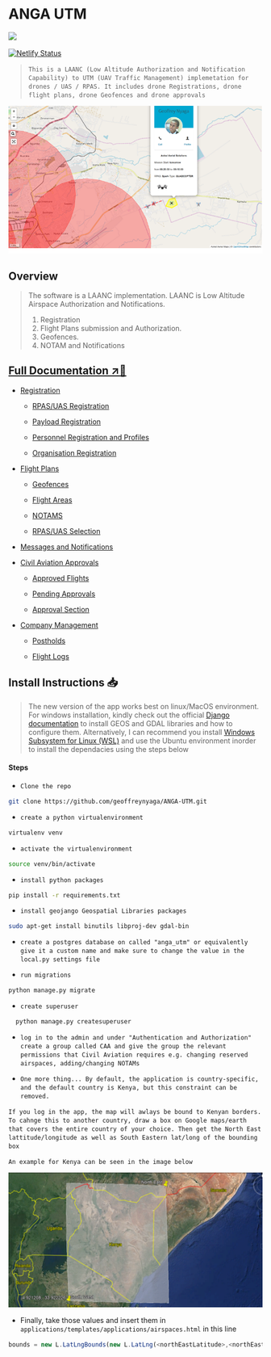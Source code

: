 # ANGA UTM

![](https://github.com/geoffreynyaga/ANGA-UTM/workflows/Anga%20UTM%20CI/badge.svg)

[![Netlify Status](https://api.netlify.com/api/v1/badges/983d87b3-d3db-4930-bb69-df26e1c444a7/deploy-status)](https://app.netlify.com/sites/competent-wescoff-227917/deploys)

> `This is a LAANC (Low Altitude Authorization and Notification Capability) to UTM (UAV Traffic Management) implemetation for drones / UAS / RPAS. It includes drone Registrations, drone flight plans, drone Geofences and drone approvals`

![Anga UTM](docs/screenshots/main.png)

## Overview

> The software is a LAANC implementation. LAANC is Low Altitude Airspace Authorization and Notifications.
>
> 1. Registration
> 2. Flight Plans submission and Authorization.
> 3. Geofences.
> 4. NOTAM and Notifications

## [Full Documentation ↗️🔗](https://competent-wescoff-227917.netlify.com/)

- [Registration](docs/registration.md)


    - [RPAS/UAS Registration](docs/registration.md#rpas-registration)

    - [Payload Registration](docs/registration.md#payload-registration)

    - [Personnel Registration and Profiles](docs/registration.md#personnel-registration-and-profiles)

    - [Organisation Registration](docs/registration.md#organization-registration)

- [Flight Plans](docs/flight-plans.md)


    - [Geofences](docs/flight-plans.md#geofences)

    - [Flight Areas](docs/flight-plans.md#flight-areas)

    - [NOTAMS](docs/flight-plans.md#notams)

    - [RPAS/UAS Selection](docs/flight-plans.md#rpasuas-selection)

- [Messages and Notifications](docs/messages.md)
- [Civil Aviation Approvals](docs/approvals.md)


    - [Approved Flights](docs/approvals.md#requested-flight-approvals-list)

    - [Pending Approvals](docs/approvals.md#requested-flight-details-page)

    - [Approval Section](docs/approvals.md#rapproval-section)

- [Company Management](docs/company.md)


    - [Postholds](docs/company.md#my-postholds)

    - [Flight Logs](docs/company.md#flight-logs)

## Install Instructions 📥

> The new version of the app works best on linux/MacOS environment. For windows installation, kindly check out the official [Django documentation](https://docs.djangoproject.com/en/3.0/ref/contrib/gis/install/#windows) to install GEOS and GDAL libraries and how to configure them. Alternatively, I can recommend you install [Windows Subsystem for Linux (WSL)](https://docs.microsoft.com/en-us/windows/wsl/install-win10) and use the Ubuntu environment inorder to install the dependacies using the steps below

#### Steps

- `Clone the repo`

```bash
git clone https://github.com/geoffreynyaga/ANGA-UTM.git
```

- `create a python virtualenvironment`

```bash
virtualenv venv
```

- `activate the virtualenvironment`

```bash
source venv/bin/activate
```

- `install python packages`

```bash
pip install -r requirements.txt
```

- `install geojango Geospatial Libraries packages`

```bash
sudo apt-get install binutils libproj-dev gdal-bin
```

- `create a postgres database on called "anga_utm" or equivalently give it a custom name and make sure to change the value in the local.py settings file`

- `run migrations`

```bash
python manage.py migrate
```

- `create superuser`

```bash
  python manage.py createsuperuser
```

- `log in to the admin and under "Authentication and Authorization" create a group called CAA and give the group the relevant permissions that Civil Aviation requires e.g. changing reserved airspaces, adding/changing NOTAMs`

- `One more thing... By default, the application is country-specific, and the default country is Kenya, but this constraint can be removed.`

`If you log in the app, the map will awlays be bound to Kenyan borders. To cahnge this to another country, draw a box on Google maps/earth that covers the entire country of your choice. Then get the North East lattitude/longitude as well as South Eastern lat/long of the bounding box`

`An example for Kenya can be seen in the image below`

![Anga UTM country box](docs/screenshots/bounds.png)

- Finally, take those values and insert them in `applications/templates/applications/airspaces.html` in this line

```javascript
bounds = new L.LatLngBounds(new L.LatLng(<northEastLatitude>,<northEastLongitude>), new L.LatLng(<southWestlattitude>,  <southWestLongitude>));
```
